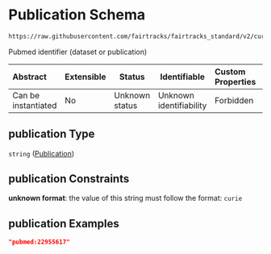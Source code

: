 # Publication Schema

```txt
https://raw.githubusercontent.com/fairtracks/fairtracks_standard/v2/current/json/schema/fairtracks_study.schema.json#/properties/publication
```

Pubmed identifier (dataset or publication)


| Abstract            | Extensible | Status         | Identifiable            | Custom Properties | Additional Properties | Access Restrictions | Defined In                                                                                           |
| :------------------ | ---------- | -------------- | ----------------------- | :---------------- | --------------------- | ------------------- | ---------------------------------------------------------------------------------------------------- |
| Can be instantiated | No         | Unknown status | Unknown identifiability | Forbidden         | Allowed               | none                | [fairtracks_study.schema.json\*](../json/schema/fairtracks_study.schema.json "open original schema") |

## publication Type

`string` ([Publication](fairtracks_study-properties-publication.md))

## publication Constraints

**unknown format**: the value of this string must follow the format: `curie`

## publication Examples

```json
"pubmed:22955617"
```
